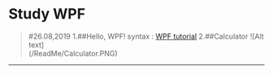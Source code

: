 Study WPF
=========
>#26.08,2019
>1.##Hello, WPF!
syntax : [WPF tutorial](https://wpf-tutorial.com/getting-started/hello-wpf/)
>2.##Calculator
![Alt text]<img width = "300">(/ReadMe/Calculator.PNG)</img>
***
